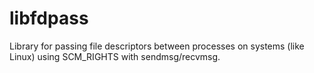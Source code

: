 # libfdpass
Library for passing file descriptors between processes on systems (like Linux) using SCM_RIGHTS with sendmsg/recvmsg.
